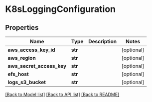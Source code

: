 # K8sLoggingConfiguration

## Properties
Name | Type | Description | Notes
------------ | ------------- | ------------- | -------------
**aws_access_key_id** | **str** |  | [optional] 
**aws_region** | **str** |  | [optional] 
**aws_secret_access_key** | **str** |  | [optional] 
**efs_host** | **str** |  | [optional] 
**logs_s3_bucket** | **str** |  | [optional] 

[[Back to Model list]](../README.md#documentation-for-models) [[Back to API list]](../README.md#documentation-for-api-endpoints) [[Back to README]](../README.md)



